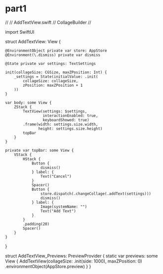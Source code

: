 # part1
//
//  AddTextView.swift
//  CollageBuilder
//

import SwiftUI

struct AddTextView: View {
    
    @EnvironmentObject private var store: AppStore
    @Environment(\.dismiss) private var dismiss
    
    @State private var settings: TextSettings
    
    init(collageSize: CGSize, maxZPosition: Int) {
        _settings = State(initialValue: .init(
            collageSize: collageSize,
            zPosition: maxZPosition + 1
        ))
    }
    
    var body: some View {
        ZStack {
            TextView(settings: $settings,
                     interactionEnabled: true,
                     keyboardShowed: true)
            .frame(width: settings.size.width,
                   height: settings.size.height)
            topBar
        }
    }
    
    private var topBar: some View {
        VStack {
            HStack {
                Button {
                    dismiss()
                } label: {
                    Text("Cancel")
                }
                Spacer()
                Button {
                    store.dispatch(.changeCollage(.addText(settings)))
                    dismiss()
                } label: {
                    Image(systemName: "")
                    Text("Add Text")
                }
            }
            .padding(20)
            Spacer()
        }
    }
}

struct AddTextView_Previews: PreviewProvider {
    static var previews: some View {
        AddTextView(collageSize: .init(side: 1000),
                    maxZPosition: 0)
            .environmentObject(AppStore.preview)
    }
}
